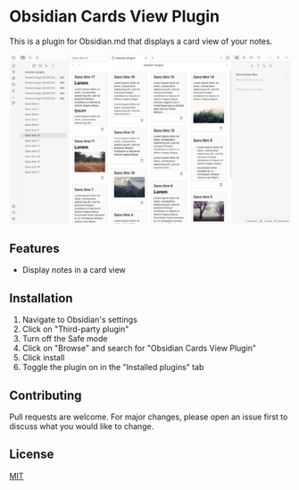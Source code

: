 # Obsidian Cards View Plugin

This is a plugin for Obsidian.md that displays a card view of your notes.

![Screenshot](doc/screenshot.png)

## Features

- Display notes in a card view

## Installation

1. Navigate to Obsidian's settings
2. Click on "Third-party plugin"
3. Turn off the Safe mode
4. Click on "Browse" and search for "Obsidian Cards View Plugin"
5. Click install
6. Toggle the plugin on in the "Installed plugins" tab

## Contributing

Pull requests are welcome. For major changes, please open an issue first to discuss what you would like to change.

## License

[MIT](https://choosealicense.com/licenses/mit/)
